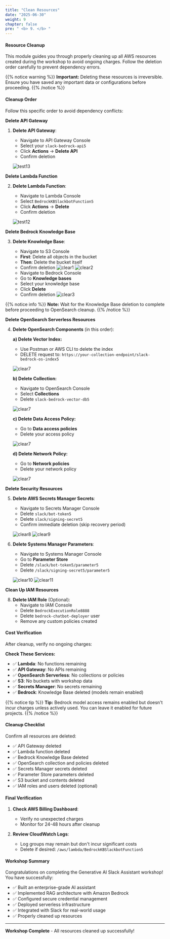 ```yaml
---
title: "Clean Resources"
date: "2025-06-30"
weight: 9
chapter: false
pre: " <b> 9. </b> "
---
```


#### Resource Cleanup

This module guides you through properly cleaning up all AWS resources created during the workshop to avoid ongoing charges. Follow the deletion order carefully to prevent dependency errors.

{{% notice warning %}}
**Important:** Deleting these resources is irreversible. Ensure you have saved any important data or configurations before proceeding.
{{% /notice %}}

#### Cleanup Order

Follow this specific order to avoid dependency conflicts:

**Delete API Gateway**

1. **Delete API Gateway**:

   - Navigate to API Gateway Console
   - Select your `slack-bedrock-api5`
   - Click **Actions** → **Delete API**
   - Confirm deletion

   ![test13](/images/9/clear13.png?width=91pc)

**Delete Lambda Function**

2. **Delete Lambda Function**:

   - Navigate to Lambda Console
   - Select `BedrockKBSlackbotFunction5`
   - Click **Actions** → **Delete**
   - Confirm deletion

   ![test12](/images/9/clear12.png?width=91pc)

**Delete Bedrock Knowledge Base**

3. **Delete Knowledge Base**:

   - Navigate to S3 Console
   - **First**: Delete all objects in the bucket
   - **Then**: Delete the bucket itself
   - Confirm deletion
     ![clear1](/images/9/clear1.png?width=91pc)
     ![clear2](/images/9/clear2.png?width=91pc)
   - Navigate to Bedrock Console
   - Go to **Knowledge bases**
   - Select your knowledge base
   - Click **Delete**
   - Confirm deletion
     ![clear3](/images/9/clear3.png?width=91pc)

{{% notice info %}}
**Note:** Wait for the Knowledge Base deletion to complete before proceeding to OpenSearch cleanup.
{{% /notice %}}

**Delete OpenSearch Serverless Resources**

4. **Delete OpenSearch Components** (in this order):

   **a) Delete Vector Index:**

   - Use Postman or AWS CLI to delete the index
   - DELETE request to: `https://your-collection-endpoint/slack-bedrock-os-index5`

   ![clear7](/images/9/clear4.png?width=91pc)

   **b) Delete Collection:**

   - Navigate to OpenSearch Console
   - Select **Collections**
   - Delete `slack-bedrock-vector-db5`

   ![clear7](/images/9/clear5.png?width=91pc)

   **c) Delete Data Access Policy:**

   - Go to **Data access policies**
   - Delete your access policy

   ![clear7](/images/9/clear6.png?width=91pc)

   **d) Delete Network Policy:**

   - Go to **Network policies**
   - Delete your network policy

   ![clear7](/images/9/clear7.png?width=91pc)

**Delete Security Resources**

5. **Delete AWS Secrets Manager Secrets**:

   - Navigate to Secrets Manager Console
   - Delete `slack/bot-token5`
   - Delete `slack/signing-secret5`
   - Confirm immediate deletion (skip recovery period)

   ![clear8](/images/9/clear8.png?width=91pc)
   ![clear9](/images/9/clear9.png?width=91pc)

6. **Delete Systems Manager Parameters**:

   - Navigate to Systems Manager Console
   - Go to **Parameter Store**
   - Delete `/slack/bot-token5/parameter5`
   - Delete `/slack/signing-secret5/parameter5`

   ![clear10](/images/9/clear10.png?width=91pc)
   ![clear11](/images/9/clear11.png?width=91pc)

**Clean Up IAM Resources**

8. **Delete IAM Role** (Optional):
   - Navigate to IAM Console
   - Delete `BedrockExecutionRole8888`
   - Delete `bedrock-chatbot-deployer` user
   - Remove any custom policies created

#### Cost Verification

After cleanup, verify no ongoing charges:

**Check These Services:**

- ✅ **Lambda**: No functions remaining
- ✅ **API Gateway**: No APIs remaining
- ✅ **OpenSearch Serverless**: No collections or policies
- ✅ **S3**: No buckets with workshop data
- ✅ **Secrets Manager**: No secrets remaining
- ✅ **Bedrock**: Knowledge Base deleted (models remain enabled)

{{% notice tip %}}
**Tip:** Bedrock model access remains enabled but doesn't incur charges unless actively used. You can leave it enabled for future projects.
{{% /notice %}}

#### Cleanup Checklist

Confirm all resources are deleted:

- ✅ API Gateway deleted
- ✅ Lambda function deleted
- ✅ Bedrock Knowledge Base deleted
- ✅ OpenSearch collection and policies deleted
- ✅ Secrets Manager secrets deleted
- ✅ Parameter Store parameters deleted
- ✅ S3 bucket and contents deleted
- ✅ IAM roles and users deleted (optional)

#### Final Verification

1. **Check AWS Billing Dashboard**:

   - Verify no unexpected charges
   - Monitor for 24-48 hours after cleanup

2. **Review CloudWatch Logs**:
   - Log groups may remain but don't incur significant costs
   - Delete if desired: `/aws/lambda/BedrockKBSlackbotFunction5`

#### Workshop Summary

Congratulations on completing the Generative AI Slack Assistant workshop! You have successfully:

- ✅ Built an enterprise-grade AI assistant
- ✅ Implemented RAG architecture with Amazon Bedrock
- ✅ Configured secure credential management
- ✅ Deployed serverless infrastructure
- ✅ Integrated with Slack for real-world usage
- ✅ Properly cleaned up resources

---

**Workshop Complete** - All resources cleaned up successfully!
